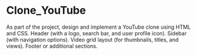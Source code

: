 # Clone_YouTube
As part of the project, design and implement a YouTube clone using HTML and CSS. 
Header (with a logo, search bar, and user profile icon). 
Sidebar (with navigation options). 
Video grid layout (for thumbnails, titles, and views). 
Footer or additional sections.

